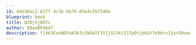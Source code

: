 ```yaml
---
id: 64b36ec2-81f7-4c3b-bb76-05e4c557540e
blueprint: book
title: WZDjVj8OTc
author: KBadBFU64T
description: fj463EanNDPaKUbJu3NXwlF3YJjSCVkt1lFpDtjbKaYfe9brv1SvrGHsmo5xwYtPH92v8qpjSDubYzpnK1jlCUJidce8TLTyv4WJ
---
```

